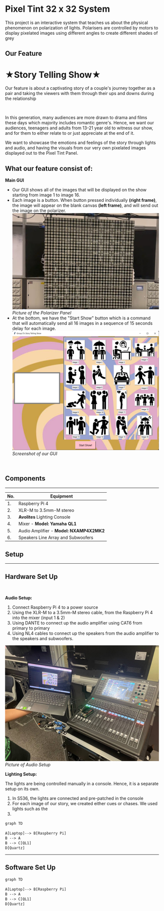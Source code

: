 # Pixel Tint 32 x 32 System
This project is an interactive system that teaches us about the physical phenomenon on polarization of lights. Polarisers are controlled by motors to display pixelated images using different angles to create different shades of grey
## Our Feature

# ★Story Telling Show★
Our feature is about a captivating story of a couple's journey together as a pair and taking the viewers with them through their ups and downs during the relationship

<br>

In this generation, many audiences are more drawn to drama and films these days which majority includes romantic genre's. Hence, we want our audiences, teenagers and adults from 13-21 year old to witness our show, and for them to either relate to or just appreciate at the end of it.
<br>

We want to showcase the emotions and feelings of the story through lights and audio, and having the visuals from our very own pixelated images displayed out to the Pixel Tint Panel.
## What our feature consist of:
**Main GUI** 
- Our GUI shows all of the images that will be displayed on the show starting from image 1 to image 16.
- Each image is a button. When button pressed individually **(right frame)**, the image will appear on the blank canvas **(left frame)**, and will send out the image on the polarizer.
![alt text](diagram/Panel.jpg)
*Picture of the Polarizer Panel*
- At the bottom, we have the "Start Show" button which is a command that will automatically send all 16 images in a sequence of 15 seconds delay for each image.
![alt text](diagram/Show_GUI.png)
*Screenshot of our GUI*

<br>

## Components
---
| No. | Equipment |
| ----------- | ----------- |
| 1. | Raspberry Pi 4 |
| 2. |  XLR-M to 3.5mm-M stereo |
| 3. |  **Avolites** Lighting Console |
| 4. |  Mixer - **Model: Yamaha QL1**|
| 5. |  Audio Amplifier - **Model: NXAMP4X2MK2**|
| 6. |  Speakers Line Array and Subwoofers|


## Setup
---
## **Hardware Set Up**

<br>

**Audio Setup:**
<br>

1. Connect Raspberry Pi 4 to a power source
2. Using the XLR-M to a 3.5mm-M stereo cable, from the Raspberry Pi 4 into the mixer (input 1 & 2)
3. Using DANTE to connect up the audio amplifier using CAT6 from primary to primary
4. Using NL4 cables to connect up the speakers from the audio amplifier to the speakers and subwoofers.

![alt text](diagram/audiosetup.jpg)
*Picture of Audio Setup*

**Lighting Setup:**
<br>

The lights are being controlled manually in a console. Hence, it is a separate setup on its own.
<br>

1. In S536, the lights are connected and pre-patched in the console
2. For each image of our story, we created either cues or chases. We used lights such as the 
3. 



```mermaid
graph TD

A[Laptop]--> B[Raspberry Pi]
B --> A
B --> C[QL1]
D[Quartz]

```
---

## **Software Set Up** ##

```mermaid
graph TD

A[Laptop]--> B[Raspberry Pi]
B --> A
B --> C[QL1]
D[Quartz]

```

